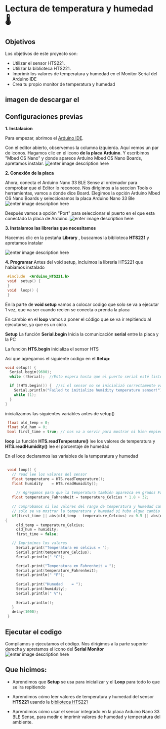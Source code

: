 # Lectura de temperatura y humedad 🌡️



## Objetivos
Los objetivos de este proyecto son:

-   Utilizar el sensor HTS221.
-   Utilizar la biblioteca HTS221.
-   Imprimir los valores de temperatura y humedad en el Monitor Serial del Arduino IDE
-   Crea tu propio monitor de temperatura y humedad

## imagen de descargar el 

## Configuraciones previas

**1. Instalacion**

Para empezar, abrimos el [Arduino IDE](https://www.arduino.cc/en/software/).

Con el editor abierto, observemos la columna izquierda. Aquí vemos un par de iconos. Hagamos clic en el icono **de la placa Arduino**. Y escribimos "Mbed OS Nano" y donde aparece Arduino Mbed OS Nano Boards, apretamos instalar. 
![enter image description here](https://github.com/agustinwec/Proyecto-arduino/blob/main/Roadmaps%20/01%20Sensores/Images/Captura%20de%20pantalla0.png?raw=true)

**2. Conexión de la placa**

Ahora, conecta el Arduino Nano 33 BLE Sense al ordenador para comprobar que el Editor lo reconoce. Nos dirigimos a la seccion Tools o herramientas, vamos a donde dice Board. Elegimos la opción Arduino Mbed OS Nano Boards y seleccionamos la placa Arduino Nano 33 Ble
![enter image description here](https://github.com/agustinwec/Proyecto-arduino/blob/main/Roadmaps%20/01%20Sensores/Images/Captura%20de%20pantalla2.png?raw=true)


Después vamos a opción "Port" para seleccionar el puerto en el que esta conectado la placa de Arduino.
![enter image description here](https://github.com/agustinwec/Proyecto-arduino/blob/main/Roadmaps%20/01%20Sensores/Images/Captura%20de%20pantalla4.png?raw=true)

**3. Instalamos las librerias que necesitamos**

Hacemos clic en la pestaña **Library** , buscamos la biblioteca **HTS221** y apretamos instalar 

![enter image description here](https://github.com/agustinwec/Proyecto-arduino/blob/main/Roadmaps%20/01%20Sensores/Images/Captura%20de%20pantalla1.png?raw=true)

**4. Programar**
Antes del void setup, incluimos la libreria HTS221 que habíamos instalado

   ```cpp
    #include  <Arduino_HTS221.h>
    void  setup() {
    }
    void  loop() {
    }
   ```

En la parte de **void setup** vamos a colocar codigo que solo se va a ejecutar 1 vez, que va ser cuando recien se conecta o prenda la placa

En cambio en el **loop** vamos a poner el código que se va ir repitiendo al ejecutarse, ya que es un ciclo. 


**Setup**
La función **Serial.begin**  Inicia la comunicación **serial** entre la placa y la PC

La función **HTS.begin** inicializa el sensor HTS

Así que agregamos el siguiente codigo en el **Setup**:
```cpp
void setup() {
  Serial.begin(9600);
  while (!Serial);  //Esto espera hasta que el puerto serial esté listo

  if (!HTS.begin()) {  //si el sensor no se inicializó correctamente va enviar un mensaje del fallo
    Serial.println("Failed to initialize humidity temperature sensor!");
    while (1); 
  }
}
```


inicializamos  las siguientes variables antes de setup()

   ```cpp
    float old_temp = 0;
    float old_hum = 0;
    bool first_time = true; // nos va a servir para mostrar ni bien empiece el programa  

```
**loop**
La función **HTS.readTemperature()** lee los valores de temperatura
y  **HTS.readHumidity()** lee  el porcentaje de humedad


En el loop declaramos las variables de la temperatura y humedad

   ```cpp
      
    void loop() {
	  // read lee los valores del sensor
	  float temperature = HTS.readTemperature();
	  float humidity    = HTS.readHumidity();
		
		// Agregamos para que la temperatura también aparezca en grados Fahrenheit
	  float temperature_Fahrenheit = temperature_Celcius * 1.8 + 32;
	  
	  // comprobamos si los valores del rango de temperatura y humedad cambiaron
	  // solo se va mostrar la temperatura y humedad si hubo algun cambio o si es la primera vez que se inicia
      if(first_time || abs(old_temp - temperature_Celcius) >= 0.5 || abs(old_hum - humidity) >= 1)
  { 
	    old_temp = temperature_Celcius;
	    old_hum = humidity;
	    first_time = false; 

	  // Imprimimos los valores
	    Serial.print("Temperatura en celcius = ");
	    Serial.print(temperature_Celcius);
	    Serial.println(" °C");

	    Serial.print("Temperatura en Fahrenheit = ");
	    Serial.print(temperature_Fahrenheit);
	    Serial.println(" °F");
	  
	    Serial.print("Humedad    = ");
	    Serial.print(humidity);
	    Serial.println(" %");
	  
	    Serial.println();
	  }
	  delay(1000); 
	}
   ```
	


## Ejecutar el codigo
Compilamos y ejecutamos el código. Nos dirigimos a la parte superior derecha y apretamos el icono del **Serial Monitor**
![enter image description here](https://github.com/agustinwec/Proyecto-arduino/blob/main/Roadmaps%20/01%20Sensores/Images/Captura%20de%20pantalla5.png?raw=true)


## Que hicimos:

 - Aprendimos que **Setup** se usa para inicializar y el **Loop** para todo lo que se ira repitiendo
 
 - Aprendimos cómo leer valores de temperatura y humedad del sensor **HTS221** usando la [biblioteca HTS221](https://github.com/arduino-libraries/Arduino_HTS221)
 - Aprendimos cómo usar el sensor integrado en la placa Arduino Nano 33 BLE Sense, para medir e imprimir valores de humedad y temperatura del ambiente.
